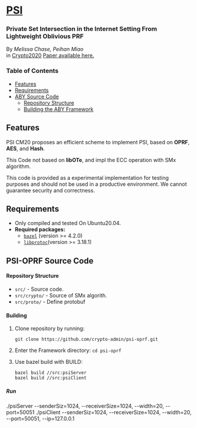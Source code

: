 

# [PSI](https://eprint.iacr.org/2020/729.pdf)


### Private Set Intersection in the Internet Setting From Lightweight Oblivious PRF

By *Melissa Chase, Peihan Miao* <br>in [Crypto2020](https://crypto.iacr.org/2020/acceptedpapers.php)
[Paper available here.](https://eprint.iacr.org/2020/729.pdf)


### Table of Contents

- [Features](#features)
- [Requirements](#requirements)
- [ABY Source Code](#aby-source-code)
    - [Repository Structure](#repository-structure)
    - [Building the ABY Framework](#building-the-aby-framework)

Features
---
PSI CM20 proposes an  efficient scheme to implement PSI, based on **OPRF**, **AES**, and **Hash**. 

This Code not based on **libOTe**, and impl the ECC operation with SMx algorithm.


This code is provided as a experimental implementation for testing purposes and should not be used in a productive environment. We cannot guarantee security and correctness.

Requirements
---

* Only compiled and tested On Ubuntu20.04.
* **Required packages:**
  * [`bazel`](https://bazel.build/start/cpp) (version >= 4.2.0)
  * [`libprotoc`](https://developers.google.com/protocol-buffers/docs/cpptutorial)(version >= 3.18.1)
  

PSI-OPRF Source Code
---
#### Repository Structure
* `src/`    - Source code.
 * `src/crypto/` - Source of SMx algorith.
 * `src/proto/` - Define protobuf
#### Building

1. Clone repository by running:
    ```
   git clone https://github.com/crypto-admin/psi-oprf.git
    ```

2. Enter the Framework directory: `cd psi-oprf`

3. Use bazel build with BUILD:
    ```
    bazel build //src:psiServer
    bazel build //src:psiClient
    ```

##### Run
./psiServer --senderSiz=1024, --receiverSize=1024, --width=20, --port=50051
./psiClient --senderSiz=1024, --receiverSize=1024, --width=20, --port=50051, --ip=127.0.0.1

